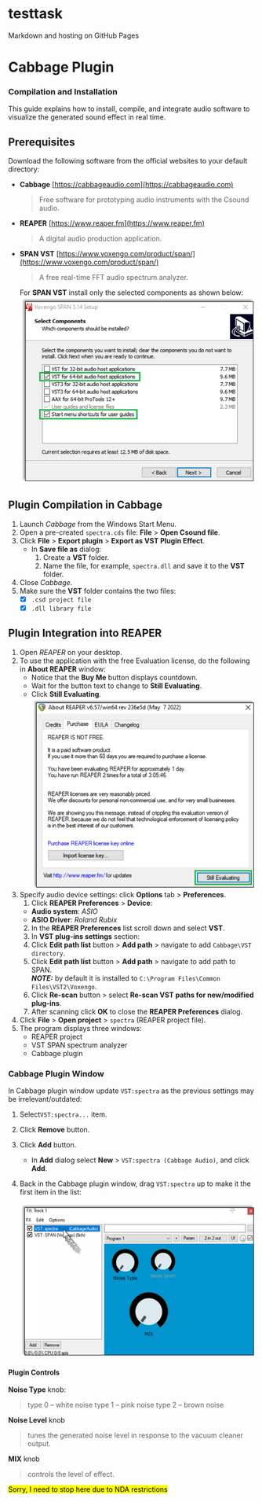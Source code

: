 # testtask
Markdown and hosting on GitHub Pages

# Cabbage Plugin
### Compilation and Installation
This guide explains how to install, compile, and integrate audio software to visualize the generated sound effect in real time.
## Prerequisites
Download the following software from the official websites to your default directory:
- **Cabbage** [https://cabbageaudio.com](https://cabbageaudio.com)  
   > Free software for prototyping audio instruments with the Csound audio.  
- **REAPER**  [https://www.reaper.fm](https://www.reaper.fm)  
   > A digital audio production application.
- **SPAN VST** [https://www.voxengo.com/product/span/](https://www.voxengo.com/product/span/)  
   > A free real-time FFT audio spectrum analyzer.  

   For **SPAN VST** install only the selected components as shown below:
   ![SPAN setup](SPAN_setup.png)
## Plugin Compilation in Cabbage
1. Launch _Cabbage_ from the Windows Start Menu. 
2. Open a pre-created `spectra.сds` file: **File** > **Open Csound file**. 
3. Click **File** > **Export plugin** > **Export as VST Plugin Effect**.   
    - In **Save file as** dialog:      
        1. Create a **VST** folder.  
        2. Name the file, for example, `spectra.dll` and save it to the **VST** folder.
7. Close _Cabbage_.
8. Make sure the **VST** folder contains the two files:  
   - [x] `.csd project file`  
   - [x] `.dll library file`
## Plugin Integration into REAPER
1. Open _REAPER_ on your desktop.
2. To use the application with the free Evaluation license, do the following in **About REAPER** window:
   - Notice that the **Buy Me** button displays countdown. 
   - Wait for the button text to change to **Still Evaluating**.
   - Click **Still Evaluating**.  
   ![REAPER license button](REAPER_license.png)
3. Specify audio device settings: click **Options** tab > **Preferences**.  
   1. Click **REAPER Preferences** > **Device**:
     - **Audio system**: _ASIO_
     - **ASIO Driver**: _Roland Rubix_ 
   2. In the **REAPER Preferences** list scroll down and select **VST**.
   3. In **VST plug-ins settings** section:
     1. Click **Edit path list** button > **Add path** > navigate to add `Cabbage\VST directory`.
     2. Click **Edit path list** button > **Add path** > navigate to add path to SPAN.   
**_NOTE:_** by default it is installed to `C:\Program Files\Common Files\VST2\Voxengo`.  
     3. Click **Re-scan** button > select **Re-scan VST paths for new/modified plug-ins**.
   4. After scanning click **OK** to close the **REAPER Preferences** dialog.
4. Click **File** > **Open project** > `spectra` (REAPER project file).
5. The program displays three windows:  
    - REAPER project
    - VST SPAN spectrum analyzer
    - Cabbage plugin
 ### Cabbage Plugin Window
In Cabbage plugin window update `VST:spectra` as the previous settings may be irrelevant/outdated:
1. Select`VST:spectra...` item.
2. Click **Remove** button.
3. Click **Add** button.
   - In **Add** dialog select **New** > `VST:spectra (Cabbage Audio)`, and click **Add**. 
4. Back in the Cabbage plugin window, drag `VST:spectra` up to make it the first item in the list:

   ![drag item up](Cabbage_drag.png)
   
   
#### Plugin Controls
**Noise Type** knob:
> type 0 – white noise
> type 1 – pink noise
> type 2 – brown noise

**Noise Level** knob   
> tunes the generated noise level in response to the vacuum cleaner output.

**MIX** knob   
> controls the level of effect.

<mark>Sorry, I need to stop here due to NDA restrictions</mark>

